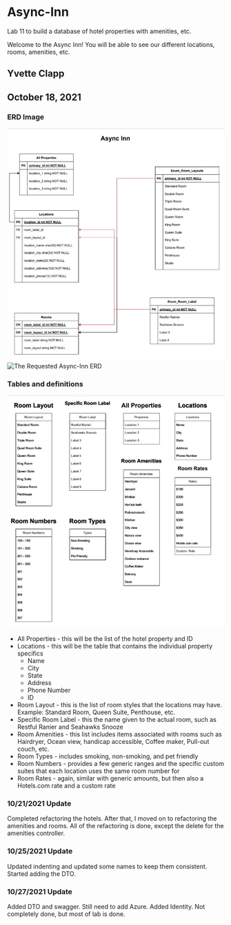 # Async-Inn
Lab 11 to build a database of hotel properties with amenities, etc.

Welcome to the Async Inn!  You will be able to see our different locations, rooms, amenities, etc.

##  Yvette Clapp
##  October 18, 2021

###  ERD Image
![My draft Async-Inn ERD](images/asyncERD.jpg)
![The Requested Async-Inn ERD](images/async-inn-erd.jpg)

###  Tables and definitions
![Async-Inn Tables Example](images/asyncTables.jpg)
-  All  Properties - this will be the list of the hotel property and ID
-  Locations - this will be the table that contains the individual property specifics
    -  Name
    -  City
    -  State
    -  Address
    -  Phone Number
    -  ID
-  Room Layout - this is the list of room styles that the locations may have.  Example:  Standard Room, Queen Suite, Penthouse, etc.
-  Specific Room Label - this the name given to the actual room, such as Restful Ranier and Seahawks Snooze
-  Room Amenities - this list includes items associated with rooms such as Hairdryer, Ocean view, handicap accessible, Coffee maker, Pull-out couch, etc.
-  Room Types - includes smoking, non-smoking, and pet friendly
-  Room Numbers - provides a few generic ranges and the specific custom suites that each location uses the same room number for
-  Room Rates - again, similar with generic amounts, but then also a Hotels.com rate and a custom rate


### 10/21/2021 Update
Completed refactoring the hotels.  After that, I moved on to refactoring the amenities and rooms.  All of the refactoring is done, except the delete for the amenities controller.

### 10/25/2021 Update
Updated indenting and updated some names to keep them consistent.  Started adding the DTO.

### 10/27/2021 Update
Added DTO and swagger.  Still need to add Azure.
Added Identity.  Not completely done, but most of lab is done.




